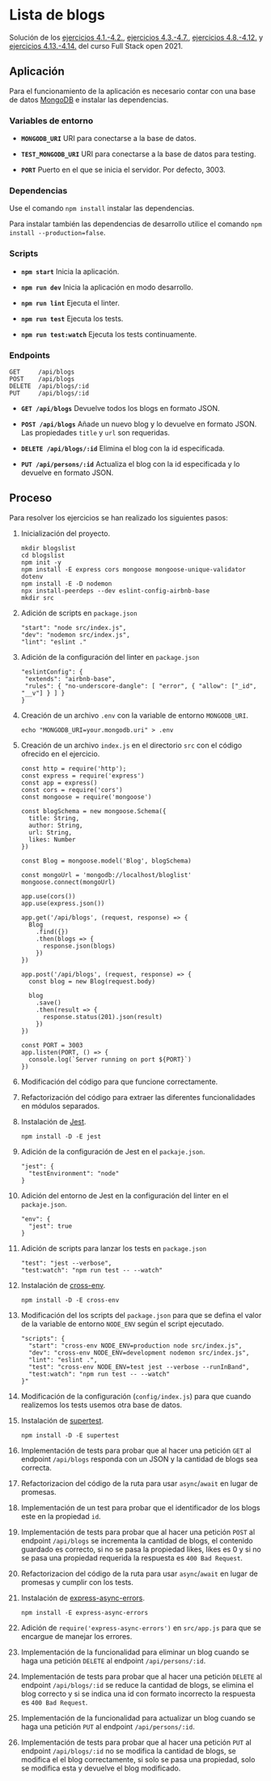 # Lista de blogs

Solución de los [ejercicios 4.1.-4.2.](https://fullstackopen.com/es/part3/node_js_y_express#ejercicios-3-1-3-6), [ejercicios 4.3.-4.7.](https://fullstackopen.com/es/part4/estructura_de_la_aplicacion_backend_introduccion_a_las_pruebas#ejercicios-4-3-4-7), [ejercicios 4.8.-4.12.](https://fullstackopen.com/es/part4/porbando_el_backend#ejercicios-4-8-4-12) y [ejercicios 4.13.-4.14.](https://fullstackopen.com/es/part4/porbando_el_backend#ejercicios-4-13-4-14) del curso Full Stack open 2021.

## Aplicación

Para el funcionamiento de la aplicación es necesario contar con una base de datos [MongoDB](https://www.mongodb.com/) e instalar las dependencias.

### Variables de entorno

- **`MONGODB_URI`** URI para conectarse a la base de datos.

- **`TEST_MONGODB_URI`** URI para conectarse a la base de datos para testing.

- **`PORT`** Puerto en el que se inicia el servidor. Por defecto, 3003.

### Dependencias

Use el comando `npm install` instalar las dependencias.

Para instalar también las dependencias de desarrollo utilice el comando `npm install --production=false`.

### Scripts

- **`npm start`** Inicia la aplicación.

- **`npm run dev`** Inicia la aplicación en modo desarrollo.

- **`npm run lint`** Ejecuta el linter.

- **`npm run test`** Ejecuta los tests.

- **`npm run test:watch`** Ejecuta los tests continuamente.

### Endpoints

```
GET     /api/blogs
POST    /api/blogs
DELETE  /api/blogs/:id
PUT     /api/blogs/:id
```

- **`GET /api/blogs`** Devuelve todos los blogs en formato JSON.

- **`POST /api/blogs`** Añade un nuevo blog y lo devuelve en formato JSON. Las propiedades `title` y `url` son requeridas.

- **`DELETE /api/blogs/:id`** Elimina el blog con la id especificada.

- **`PUT /api/persons/:id`** Actualiza el blog con la id especificada y lo devuelve en formato JSON.

## Proceso

Para resolver los ejercicios se han realizado los siguientes pasos:

1. Inicialización del proyecto.

   ```
   mkdir blogslist
   cd blogslist
   npm init -y
   npm install -E express cors mongoose mongoose-unique-validator dotenv
   npm install -E -D nodemon
   npx install-peerdeps --dev eslint-config-airbnb-base
   mkdir src
   ```

2. Adición de scripts en `package.json`

   ```
   "start": "node src/index.js",
   "dev": "nodemon src/index.js",
   "lint": "eslint ."
   ```

3. Adición de la configuración del linter en `package.json`

   ```
   "eslintConfig": {
    "extends": "airbnb-base",
    "rules": { "no-underscore-dangle": [ "error", { "allow": ["_id", "__v"] } ] }
   }
   ```

4. Creación de un archivo `.env` con la variable de entorno `MONGODB_URI`.

   ```
   echo "MONGODB_URI=your.mongodb.uri" > .env
   ```

5. Creación de un archivo `index.js` en el directorio `src` con el código ofrecido en el ejercicio.

   ```
   const http = require('http');
   const express = require('express')
   const app = express()
   const cors = require('cors')
   const mongoose = require('mongoose')

   const blogSchema = new mongoose.Schema({
     title: String,
     author: String,
     url: String,
     likes: Number
   })

   const Blog = mongoose.model('Blog', blogSchema)

   const mongoUrl = 'mongodb://localhost/bloglist'
   mongoose.connect(mongoUrl)

   app.use(cors())
   app.use(express.json())

   app.get('/api/blogs', (request, response) => {
     Blog
       .find({})
       .then(blogs => {
         response.json(blogs)
       })
   })

   app.post('/api/blogs', (request, response) => {
     const blog = new Blog(request.body)

     blog
       .save()
       .then(result => {
         response.status(201).json(result)
       })
   })

   const PORT = 3003
   app.listen(PORT, () => {
     console.log(`Server running on port ${PORT}`)
   })
   ```

6. Modificación del código para que funcione correctamente.

7. Refactorización del código para extraer las diferentes funcionalidades en módulos separados.

8. Instalación de [Jest](https://jestjs.io/).

   ```
   npm install -D -E jest
   ```

9. Adición de la configuración de Jest en el `packaje.json`.

   ```
   "jest": {
     "testEnvironment": "node"
   }
   ```

10. Adición del entorno de Jest en la configuración del linter en el `packaje.json`.

    ```
    "env": {
      "jest": true
    }
    ```

11. Adición de scripts para lanzar los tests en `package.json`

    ```
    "test": "jest --verbose",
    "test:watch": "npm run test -- --watch"
    ```

12. Instalación de [cross-env](https://github.com/kentcdodds/cross-env).

    ```
    npm install -D -E cross-env
    ```

13. Modificación del los scripts del `package.json` para que se defina el valor de la variable de entorno `NODE_ENV` según el script ejecutado.

    ```
    "scripts": {
      "start": "cross-env NODE_ENV=production node src/index.js",
      "dev": "cross-env NODE_ENV=development nodemon src/index.js",
      "lint": "eslint .",
      "test": "cross-env NODE_ENV=test jest --verbose --runInBand",
      "test:watch": "npm run test -- --watch"
    }"
    ```

14. Modificación de la configuración (`config/index.js`) para que cuando realizemos los tests usemos otra base de datos.

15. Instalación de [supertest](https://github.com/visionmedia/supertest).

    ```
    npm install -D -E supertest
    ```

16. Implementación de tests para probar que al hacer una petición `GET` al endpoint `/api/blogs` responda con un JSON y la cantidad de blogs sea correcta.

17. Refactorizacion del código de la ruta para usar `async`/`await` en lugar de promesas.

18. Implementación de un test para probar que el identificador de los blogs este en la propiedad `id`.

19. Implementación de tests para probar que al hacer una petición `POST` al endpoint `/api/blogs` se incrementa la cantidad de blogs, el contenido guardado es correcto, si no se pasa la propiedad likes, likes es 0 y si no se pasa una propiedad requerida la respuesta es `400 Bad Request`.

20. Refactorizacion del código de la ruta para usar `async`/`await` en lugar de promesas y cumplir con los tests.

21. Instalación de [express-async-errors](https://github.com/davidbanham/express-async-errors).

    ```
    npm install -E express-async-errors
    ```

22. Adición de `require('express-async-errors')` en `src/app.js` para que se encargue de manejar los errores.

23. Implementación de la funcionalidad para eliminar un blog cuando se haga una petición `DELETE` al endpoint `/api/persons/:id`.

24. Implementación de tests para probar que al hacer una petición `DELETE` al endpoint `/api/blogs/:id` se reduce la cantidad de blogs, se elimina el blog correcto y si se indica una id con formato incorrecto la respuesta es `400 Bad Request`.

25. Implementación de la funcionalidad para actualizar un blog cuando se haga una petición `PUT` al endpoint `/api/persons/:id`.

26. Implementación de tests para probar que al hacer una petición `PUT` al endpoint `/api/blogs/:id` no se modifica la cantidad de blogs, se modifica el el blog correctamente, si solo se pasa una propiedad, solo se modifica esta y devuelve el blog modificado.
